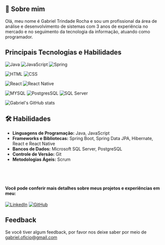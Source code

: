 ## 🚀 Sobre mim
Olá, meu nome é Gabriel Trindade Rocha e sou um profissional da área de análise e desenvolvimento de sistemas com 3 anos de experiência no mercado e no seguimento da tecnologia da informação, atuando como programador.


## Principais Tecnologias e Habilidades

![Java](https://img.shields.io/badge/Java-ED8B00?style=for-the-badge&logo=openjdk&logoColor=white)
![JavaScript](https://img.shields.io/badge/JavaScript-323330?style=for-the-badge&logo=javascript&logoColor=F7DF1E)
![Spring](https://img.shields.io/badge/Spring-6DB33F?style=for-the-badge&logo=spring&logoColor=white)

![HTML](https://img.shields.io/badge/HTML5-E34F26?style=for-the-badge&logo=html5&logoColor=white)
![CSS](https://img.shields.io/badge/CSS3-1572B6?style=for-the-badge&logo=css3&logoColor=white)

![React](https://img.shields.io/badge/React-20232A?style=for-the-badge&logo=react&logoColor=61DAFB)
![React Native](https://img.shields.io/badge/React_Native-20232A?style=for-the-badge&logo=react&logoColor=61DAFB)

![MYSQL](https://img.shields.io/badge/MySQL-00000F?style=for-the-badge&logo=mysql&logoColor=white)
![PostgresSQL](https://img.shields.io/badge/PostgreSQL-316192?style=for-the-badge&logo=postgresql&logoColor=white)
![SQL Server](https://img.shields.io/badge/Microsoft%20SQL%20Server-CC2927?style=for-the-badge&logo=microsoft%20sql%20server&logoColor=white)

<!-- 
Minhas linguagens mais usadas
[![Top Langs](https://github-readme-stats.vercel.app/api/top-langs/?username=GabrielTrindade20)](https://github.com/GabrielTrindade20?tab=repositories) 
-->
![Gabriel's GitHub stats](https://github-readme-stats.vercel.app/api?username=GabrielTrindade20&show_icons=true&theme=highcontrast)

## 🛠 Habilidades
- **Linguagens de Programação:** Java, JavaScript
- **Frameworks e Bibliotecas:** Spring Boot, Spring Data JPA, Hibernate, React e React Native
- **Bancos de Dados:** Microsoft SQL Server, PostgreSQL
- **Controle de Versão:** Git
- **Metodologias Ágeis:** Scrum

#
</br>

#### Você pode conferir mais detalhes sobre meus projetos e experiências em meu:
[![LinkedIn](https://img.shields.io/badge/LinkedIn-0077B5?style=for-the-badge&logo=linkedin&logoColor=white)](https://www.linkedin.com/in/gabriel-trindade/) [![GitHub](https://img.shields.io/badge/GitHub-100000?style=for-the-badge&logo=github&logoColor=white)](https://github.com/GabrielTrindade20)


## Feedback

Se você tiver algum feedback, por favor nos deixe saber por meio de gabriel.oficio@gmail.com
